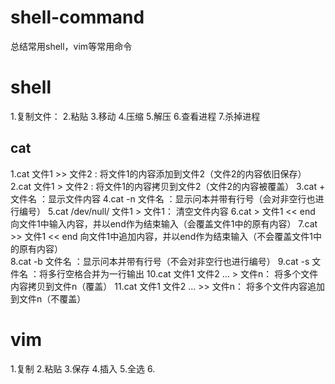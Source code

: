 # shell-command
总结常用shell，vim等常用命令

# shell
1.复制文件：
2.粘贴
3.移动
4.压缩
5.解压
6.查看进程
7.杀掉进程

## cat
  1.cat 文件1 >> 文件2 : 将文件1的内容添加到文件2（文件2的内容依旧保存）
  2.cat 文件1 > 文件2 : 将文件1的内容拷贝到文件2（文件2的内容被覆盖）
  3.cat + 文件名 ：显示文件内容
  4.cat -n 文件名 ：显示问本并带有行号（会对非空行也进行编号）
  5.cat /dev/null/ 文件1 > 文件1： 清空文件内容
  6.cat > 文件1 << end  向文件1中输入内容，并以end作为结束输入（会覆盖文件1中的原有内容）
  7.cat >> 文件1 << end  向文件1中追加内容，并以end作为结束输入（不会覆盖文件1中的原有内容）  
  8.cat -b 文件名 ：显示问本并带有行号（不会对非空行也进行编号）
  9.cat -s 文件名 ：将多行空格合并为一行输出
  10.cat 文件1 文件2 ... > 文件n： 将多个文件内容拷贝到文件n（覆盖）
  11.cat 文件1 文件2 ... >> 文件n： 将多个文件内容追加到文件n（不覆盖）

# vim
1.复制
2.粘贴
3.保存
4.插入
5.全选
6.